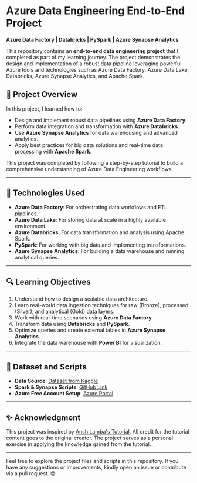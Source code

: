 
# Azure Data Engineering End-to-End Project  
**Azure Data Factory | Databricks | PySpark | Azure Synapse Analytics**

This repository contains an **end-to-end data engineering project** that I completed as part of my learning journey. The project demonstrates the design and implementation of a robust data pipeline leveraging powerful Azure tools and technologies such as Azure Data Factory, Azure Data Lake, Databricks, Azure Synapse Analytics, and Apache Spark.

## 🚀 **Project Overview**  
In this project, I learned how to:  
- Design and implement robust data pipelines using **Azure Data Factory**.  
- Perform data integration and transformation with **Azure Databricks**.  
- Use **Azure Synapse Analytics** for data warehousing and advanced analytics.  
- Apply best practices for big data solutions and real-time data processing with **Apache Spark**.  

This project was completed by following a step-by-step tutorial to build a comprehensive understanding of Azure Data Engineering workflows.

---

## 📂 **Technologies Used**  
- **Azure Data Factory**: For orchestrating data workflows and ETL pipelines.  
- **Azure Data Lake**: For storing data at scale in a highly available environment.  
- **Azure Databricks**: For data transformation and analysis using Apache Spark.  
- **PySpark**: For working with big data and implementing transformations.  
- **Azure Synapse Analytics**: For building a data warehouse and running analytical queries.  

---

## 🔍 **Learning Objectives**  
1. Understand how to design a scalable data architecture.  
2. Learn real-world data ingestion techniques for raw (Bronze), processed (Silver), and analytical (Gold) data layers.  
3. Work with real-time scenarios using **Azure Data Factory**.  
4. Transform data using **Databricks** and **PySpark**.  
5. Optimize queries and create external tables in **Azure Synapse Analytics**.  
6. Integrate the data warehouse with **Power BI** for visualization.  

---

## 📁 **Dataset and Scripts**  
- **Data Source**: [Dataset from Kaggle](https://www.kaggle.com/datasets/ukveteran/adventure-works)  
- **Spark & Synapse Scripts**: [GitHub Link](https://github.com/williamlo90/Azure_End_To_End_Data_Engineering_Project1/tree/main/Scripts)  
- **Azure Free Account Setup**: [Azure Portal](https://portal.azure.com/)  

---

## ✨ **Acknowledgment**  
This project was inspired by [Ansh Lamba's Tutorial](https://www.youtube.com/watch?v=video_link). All credit for the tutorial content goes to the original creator. The project serves as a personal exercise in applying the knowledge gained from the tutorial.  

---

Feel free to explore the project files and scripts in this repository. If you have any suggestions or improvements, kindly open an issue or contribute via a pull request. 😊  
